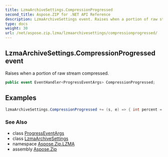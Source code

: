 ```yaml
---
title: LzmaArchiveSettings.CompressionProgressed
second_title: Aspose.ZIP for .NET API Reference
description: LzmaArchiveSettings event. Raises when a portion of raw stream compressed
type: docs
weight: 30
url: /net/aspose.zip.lzma/lzmaarchivesettings/compressionprogressed/
---
```

## LzmaArchiveSettings.CompressionProgressed event

Raises when a portion of raw stream compressed.

```csharp
public event EventHandler<ProgressEventArgs> CompressionProgressed;
```

## Examples

```csharp
lzmaArchiveSettings.CompressionProgressed += (s, e) => { int percent = (int)((100 * (long)e.ProceededBytes) / entrySourceStream.Length); };
```

### See Also

* class [ProgressEventArgs](../../../aspose.zip/progresseventargs/)
* class [LzmaArchiveSettings](../)
* namespace [Aspose.Zip.LZMA](../../lzmaarchivesettings/)
* assembly [Aspose.Zip](../../../)


